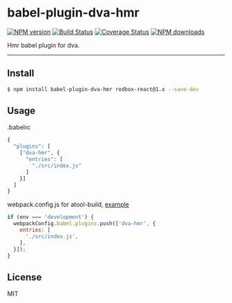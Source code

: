 # babel-plugin-dva-hmr

[![NPM version](https://img.shields.io/npm/v/babel-plugin-dva-hmr.svg?style=flat)](https://npmjs.org/package/babel-plugin-dva-hmr)
[![Build Status](https://img.shields.io/travis/dvajs/babel-plugin-dva-hmr.svg?style=flat)](https://travis-ci.org/dvajs/babel-plugin-dva-hmr)
[![Coverage Status](https://img.shields.io/coveralls/dvajs/babel-plugin-dva-hmr.svg?style=flat)](https://coveralls.io/r/dvajs/babel-plugin-dva-hmr)
[![NPM downloads](http://img.shields.io/npm/dm/babel-plugin-dva-hmr.svg?style=flat)](https://npmjs.org/package/babel-plugin-dva-hmr)

Hmr babel plugin for dva.

---

## Install

```bash
$ npm install babel-plugin-dva-hmr redbox-react@1.x --save-dev
```

## Usage

.babelrc

```javascript
{
  "plugins": [
    ["dva-hmr", {
      "entries": [
        "./src/index.js"
      ]
    }]
  ]
}
```

webpack.config.js for atool-build, [example](https://github.com/dvajs/dva/blob/master/examples/user-dashboard/webpack.config.js)

```javascript
if (env === 'development') {
  webpackConfig.babel.plugins.push(['dva-hmr', {
    entries: [
      './src/index.js',
    ],
  }]);
}
```

## License

MIT
